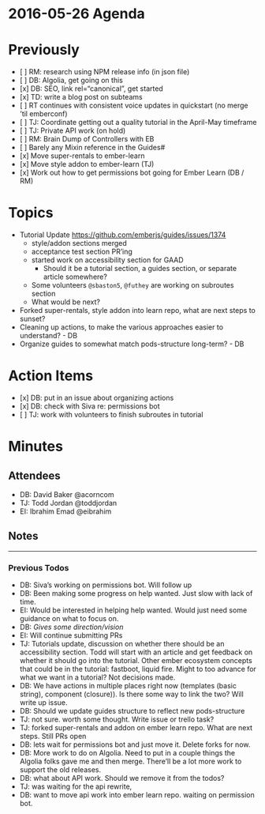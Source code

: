 2016-05-26 Agenda
=================

Previously
==========

-   \[ \] RM: research using NPM release info (in json file)
-   \[ \] DB: Algolia, get going on this
-   \[x\] DB: SEO, link rel=“canonical”, get started
-   \[x\] TD: write a blog post on subteams
-   \[ \] RT continues with consistent voice updates in quickstart (no merge ’til emberconf)
-   \[ \] TJ: Coordinate getting out a quality tutorial in the April-May timeframe
-   \[ \] TJ: Private API work (on hold)
-   \[ \] RM: Brain Dump of Controllers with EB
-   \[ \] Barely any Mixin reference in the Guides\#
-   \[x\] Move super-rentals to ember-learn
-   \[x\] Move style addon to ember-learn (TJ)
-   \[x\] Work out how to get permissions bot going for Ember Learn (DB / RM)

Topics
======

-   Tutorial Update https://github.com/emberjs/guides/issues/1374
    -   style/addon sections merged
    -   acceptance test section PR’ing
    -   started work on accessibility section for GAAD
        -   Should it be a tutorial section, a guides section, or separate article somewhere?
    -   Some volunteers `@sbaston5`, `@futhey` are working on subroutes section
    -   What would be next?
-   Forked super-rentals, style addon into learn repo, what are next steps to sunset?
-   Cleaning up actions, to make the various approaches easier to understand? - DB
-   Organize guides to somewhat match pods-structure long-term? - DB

Action Items
============

-   \[x\] DB: put in an issue about organizing actions
-   \[x\] DB: check with Siva re: permissions bot
-   \[ \] TJ: work with volunteers to finish subroutes in tutorial

Minutes
=======

Attendees
---------

-   DB: David Baker <span class="citation" data-cites="acorncom">@acorncom</span>
-   TJ: Todd Jordan <span class="citation" data-cites="toddjordan">@toddjordan</span>
-   EI: Ibrahim Emad <span class="citation" data-cites="eibrahim">@eibrahim</span>

Notes
-----

------------------------------------------------------------------------

### Previous Todos

-   DB: Siva’s working on permissions bot. Will follow up
-   DB: Been making some progress on help wanted. Just slow with lack of time.
-   EI: Would be interested in helping help wanted. Would just need some guidance on what to focus on.
-   DB: *Gives some direction/vision*
-   EI: Will continue submitting PRs
-   TJ: Tutorials update, discussion on whether there should be an accessibility section. Todd will start with an article and get feedback on whether it should go into the tutorial. Other ember ecosystem concepts that could be in the tutorial: fastboot, liquid fire. Might to too advance for what we want in a tutorial? Not decisions made.
-   DB: We have actions in multiple places right now (templates (basic string), component (closure)). Is there some way to link the two? Will write up issue.
-   DB: Should we update guides structure to reflect new pods-structure
-   TJ: not sure. worth some thought. Write issue or trello task?
-   TJ: forked super-rentals and addon on ember learn repo. What are next steps. Still PRs open
-   DB: lets wait for permissions bot and just move it. Delete forks for now.
-   DB: More work to do on Algolia. Need to put in a couple things the Algolia folks gave me and then merge. There’ll be a lot more work to support the old releases.
-   DB: what about API work. Should we remove it from the todos?
-   TJ: was waiting for the api rewrite,
-   DB: want to move api work into ember learn repo. waiting on permission bot.
